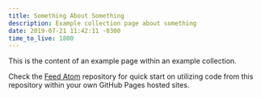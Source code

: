 ```yaml
---
title: Something About Something
description: Example collection page about something
date: 2019-07-21 11:42:11 -0300
time_to_live: 1800
---
```



This is the content of an example page within an example collection.


Check the [Feed Atom][master__feed_atom] repository for quick start on utilizing code from this repository within your own GitHub Pages hosted sites.



[master__feed_atom]:
  https://github.com/liquid-utilities/feed-atom
  "Master branch for this repository"
